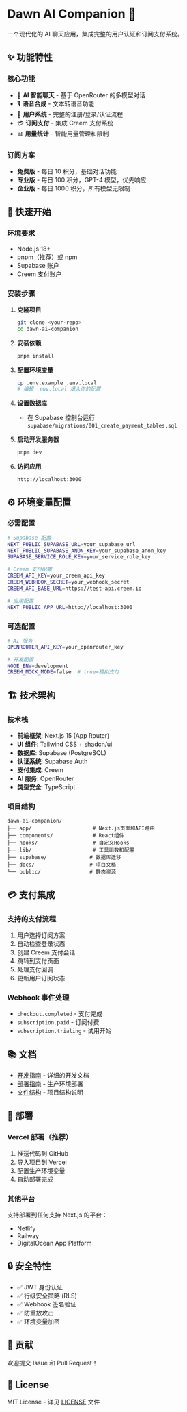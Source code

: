 # Dawn AI Companion 🌅

一个现代化的 AI 聊天应用，集成完整的用户认证和订阅支付系统。

## ✨ 功能特性

### 核心功能
- 🤖 **AI 智能聊天** - 基于 OpenRouter 的多模型对话
- 🎙️ **语音合成** - 文本转语音功能
- 👤 **用户系统** - 完整的注册/登录/认证流程
- 💳 **订阅支付** - 集成 Creem 支付系统
- 📊 **用量统计** - 智能用量管理和限制

### 订阅方案
- **免费版** - 每日 10 积分，基础对话功能
- **专业版** - 每日 100 积分，GPT-4 模型，优先响应
- **企业版** - 每日 1000 积分，所有模型无限制

## 🚀 快速开始

### 环境要求
- Node.js 18+
- pnpm（推荐）或 npm
- Supabase 账户
- Creem 支付账户

### 安装步骤

1. **克隆项目**
   ```bash
   git clone <your-repo>
   cd dawn-ai-companion
   ```

2. **安装依赖**
   ```bash
   pnpm install
   ```

3. **配置环境变量**
   ```bash
   cp .env.example .env.local
   # 编辑 .env.local 填入你的配置
   ```

4. **设置数据库**
   - 在 Supabase 控制台运行 `supabase/migrations/001_create_payment_tables.sql`

5. **启动开发服务器**
   ```bash
   pnpm dev
   ```

6. **访问应用**
   ```
   http://localhost:3000
   ```

## ⚙️ 环境变量配置

### 必需配置
```bash
# Supabase 配置
NEXT_PUBLIC_SUPABASE_URL=your_supabase_url
NEXT_PUBLIC_SUPABASE_ANON_KEY=your_supabase_anon_key
SUPABASE_SERVICE_ROLE_KEY=your_service_role_key

# Creem 支付配置
CREEM_API_KEY=your_creem_api_key
CREEM_WEBHOOK_SECRET=your_webhook_secret
CREEM_API_BASE_URL=https://test-api.creem.io

# 应用配置
NEXT_PUBLIC_APP_URL=http://localhost:3000
```

### 可选配置
```bash
# AI 服务
OPENROUTER_API_KEY=your_openrouter_key

# 开发配置
NODE_ENV=development
CREEM_MOCK_MODE=false  # true=模拟支付
```

## 🏗️ 技术架构

### 技术栈
- **前端框架**: Next.js 15 (App Router)
- **UI 组件**: Tailwind CSS + shadcn/ui
- **数据库**: Supabase (PostgreSQL)
- **认证系统**: Supabase Auth
- **支付集成**: Creem
- **AI 服务**: OpenRouter
- **类型安全**: TypeScript

### 项目结构
```
dawn-ai-companion/
├── app/                    # Next.js页面和API路由
├── components/             # React组件
├── hooks/                  # 自定义Hooks
├── lib/                    # 工具函数和配置
├── supabase/              # 数据库迁移
├── docs/                  # 项目文档
└── public/                # 静态资源
```

## 💳 支付集成

### 支持的支付流程
1. 用户选择订阅方案
2. 自动检查登录状态
3. 创建 Creem 支付会话
4. 跳转到支付页面
5. 处理支付回调
6. 更新用户订阅状态

### Webhook 事件处理
- `checkout.completed` - 支付完成
- `subscription.paid` - 订阅付费
- `subscription.trialing` - 试用开始

## 📚 文档

- [开发指南](./docs/DEVELOPMENT.md) - 详细的开发文档
- [部署指南](./docs/DEPLOYMENT.md) - 生产环境部署
- [文件结构](./docs/FILE_STRUCTURE.md) - 项目结构说明

## 🚀 部署

### Vercel 部署（推荐）
1. 推送代码到 GitHub
2. 导入项目到 Vercel
3. 配置生产环境变量
4. 自动部署完成

### 其他平台
支持部署到任何支持 Next.js 的平台：
- Netlify
- Railway
- DigitalOcean App Platform

## 🔒 安全特性

- ✅ JWT 身份认证
- ✅ 行级安全策略 (RLS)
- ✅ Webhook 签名验证
- ✅ 防重放攻击
- ✅ 环境变量加密

## 🤝 贡献

欢迎提交 Issue 和 Pull Request！

## 📄 License

MIT License - 详见 [LICENSE](LICENSE) 文件